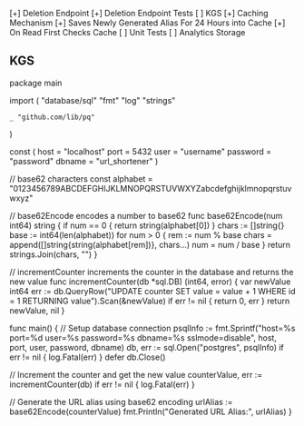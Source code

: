 [+] Deletion Endpoint
[+] Deletion Endpoint Tests
[ ] KGS
    [+] Caching Mechanism
        [+] Saves Newly Generated Alias For 24 Hours into Cache
        [+] On Read First Checks Cache
        [ ] Unit Tests
[ ] Analytics Storage

## KGS

package main

import (
"database/sql"
"fmt"
"log"
"strings"

	_ "github.com/lib/pq"
)

const (
host     = "localhost"
port     = 5432
user     = "username"
password = "password"
dbname   = "url_shortener"
)

// base62 characters
const alphabet = "0123456789ABCDEFGHIJKLMNOPQRSTUVWXYZabcdefghijklmnopqrstuvwxyz"

// base62Encode encodes a number to base62
func base62Encode(num int64) string {
if num == 0 {
return string(alphabet[0])
}
chars := []string{}
base := int64(len(alphabet))
for num > 0 {
rem := num % base
chars = append([]string{string(alphabet[rem])}, chars...)
num = num / base
}
return strings.Join(chars, "")
}

// incrementCounter increments the counter in the database and returns the new value
func incrementCounter(db *sql.DB) (int64, error) {
var newValue int64
err := db.QueryRow("UPDATE counter SET value = value + 1 WHERE id = 1 RETURNING value").Scan(&newValue)
if err != nil {
return 0, err
}
return newValue, nil
}

func main() {
// Setup database connection
psqlInfo := fmt.Sprintf("host=%s port=%d user=%s password=%s dbname=%s sslmode=disable",
host, port, user, password, dbname)
db, err := sql.Open("postgres", psqlInfo)
if err != nil {
log.Fatal(err)
}
defer db.Close()

// Increment the counter and get the new value
counterValue, err := incrementCounter(db)
if err != nil {
    log.Fatal(err)
}

// Generate the URL alias using base62 encoding
urlAlias := base62Encode(counterValue)
fmt.Println("Generated URL Alias:", urlAlias)
}

